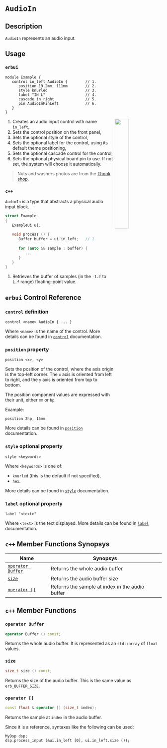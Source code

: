 # `AudioIn`

## Description

`AudioIn` represents an audio input.


## Usage

### `erbui`

```erbui
module Example {
   control in_left AudioIn {        // 1.
      position 19.2mm, 111mm        // 2.
      style knurled                 // 3.
      label "IN L"                  // 4.
      cascade in_right              // 5.
      pin AudioInPinLeft            // 6.
   }
}
```

<img align="right" width="30%" src="https://www.thonk.co.uk/wp-content/uploads/2017/02/nutswashers.jpg">

1. Creates an audio input control with name `in_left`,
2. Sets the control position on the front panel,
3. Sets the optional style of the control,
4. Sets the optional label for the control, using its default theme positioning,
5. Sets the optional cascade control for the control,
6. Sets the optional physical board pin to use. If not set, the system will choose it automatically.

> Nuts and washers photos are from the [Thonk shop](https://www.thonk.co.uk/shop/3-5mm-jacks/).

### `c++`

`AudioIn` is a type that abstracts a physical audio input block.

```c++
struct Example
{
   ExampleUi ui;
   
   void process () {
      Buffer buffer = ui.in_left;   // 1.
      
      for (auto && sample : buffer) {
         ...
      }
   }
}
```

1. Retrieves the buffer of samples (in the `-1.f` to `1.f` range) floating-point value.


## `erbui` Control Reference

### `control` definition

```
control <name> AudioIn { ... }
```

Where `<name>` is the name of the control.
More details can be found in [`control`](../erbui/grammar.html#control) documentation.

### `position` property

```
position <x>, <y>
```

Sets the position of the control, where the axis origin is the top-left corner.
The `x` axis is oriented from left to right, and the `y` axis is oriented from top to bottom.

The position component values are expressed with their unit, either `mm` or `hp`.

Example:
```
position 2hp, 15mm
```

More details can be found in [`position`](../erbui/grammar.html#position) documentation.

### `style` optional property

```
style <keywords>
```

Where `<keywords>` is one of:
- `knurled` (this is the default if not specified),
- `hex`.

More details can be found in [`style`](../erbui/grammar.html#style) documentation.

### `label` optional property

```
label "<text>"
```

Where `<text>` is the text displayed.
More details can be found in [`label`](../erbui/grammar.html#label) documentation.


## `c++` Member Functions Synopsys

| Name | Synopsys |
| - | - |
| [`operator Buffer`](#operator-buffer) | Returns the whole audio buffer |
| [`size`](#size) | Returns the audio buffer size |
| [`operator []`](#operator-) | Returns the sample at index in the audio buffer |


## `c++` Member Functions

### `operator Buffer`

```c++
operator Buffer () const;
```

Returns the whole audio buffer. It is represented as an `std::array` of `float` values.

### `size`

```c++
size_t size () const;
```

Returns the size of the audio buffer. This is the same value as `erb_BUFFER_SIZE`.

### `operator []`

```c++
const float & operator [] (size_t index);
```

Returns the sample at `index` in the audio buffer.

Since it is a reference, syntaxes like the following can be used:

```
MyDsp dsp;
dsp.process_input (&ui.in_left [0], ui.in_left.size ());
```
